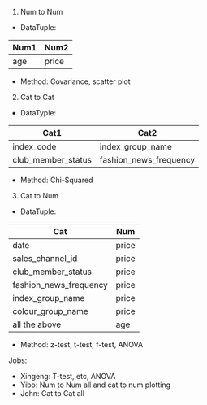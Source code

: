 1. Num to Num 
  - DataTuple:

|Num1|Num2|
|---|---|
  |age|price|

  - Method: Covariance, scatter plot
2. Cat to Cat
  - DataTyple: 

|Cat1|Cat2|
|---|---|
|index_code|index_group_name|
|club_member_status|fashion_news_frequency|
  - Method: Chi-Squared 
3. Cat to Num
  - DataTuple: 

|Cat|Num|
|---|---|
|date|price|
|sales_channel_id|price|
|club_member_status|price|
|fashion_news_frequency|price|
|index_group_name|price|
|colour_group_name|price|
|all the above|age|

  
  - Method: z-test, t-test, f-test, ANOVA 

  Jobs:
  - Xingeng: T-test, etc, ANOVA
  - Yibo: Num to Num all and cat to num plotting
  - John: Cat to Cat all



